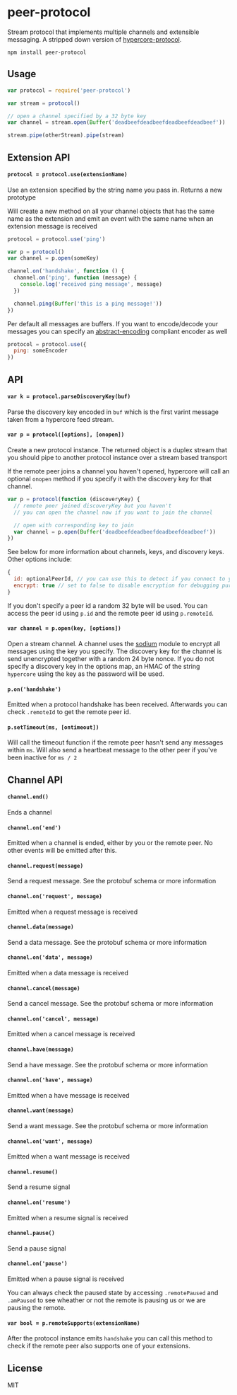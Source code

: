 # peer-protocol

Stream protocol that implements multiple channels and extensible messaging. A stripped down version of [hypercore-protocol](https://github.com/mafintosh/hypercore-protocol).

```
npm install peer-protocol
```

## Usage

``` js
var protocol = require('peer-protocol')

var stream = protocol()

// open a channel specified by a 32 byte key
var channel = stream.open(Buffer('deadbeefdeadbeefdeadbeefdeadbeef'))

stream.pipe(otherStream).pipe(stream)
```

## Extension API

#### `protocol = protocol.use(extensionName)`

Use an extension specified by the string name you pass in. Returns a new prototype

Will create a new method on all your channel objects that has the same name as the extension and emit an event with the same name when an extension message is received

``` js
protocol = protocol.use('ping')

var p = protocol()
var channel = p.open(someKey)

channel.on('handshake', function () {
  channel.on('ping', function (message) {
    console.log('received ping message', message)
  })

  channel.ping(Buffer('this is a ping message!'))
})
```

Per default all messages are buffers. If you want to encode/decode your messages you can specify an [abstract-encoding](https://github.com/mafintosh/abstract-encoding) compliant encoder as well

``` js
protocol = protocol.use({
  ping: someEncoder
})
```

## API

#### `var k = protocol.parseDiscoveryKey(buf)`

Parse the discovery key encoded in `buf` which is the first varint message taken from a hypercore feed stream.

#### `var p = protocol([options], [onopen])`

Create a new protocol instance. The returned object is a duplex stream
that you should pipe to another protocol instance over a stream based transport

If the remote peer joins a channel you haven't opened, hypercore will call an optional `onopen`
method if you specify it with the discovery key for that channel.

``` js
var p = protocol(function (discoveryKey) {
  // remote peer joined discoveryKey but you haven't
  // you can open the channel now if you want to join the channel

  // open with corresponding key to join
  var channel = p.open(Buffer('deadbeefdeadbeefdeadbeefdeadbeef'))
})
```

See below for more information about channels, keys, and discovery keys.
Other options include:

``` js
{
  id: optionalPeerId, // you can use this to detect if you connect to yourself
  encrypt: true // set to false to disable encryption for debugging purposes
}
```

If you don't specify a peer id a random 32 byte will be used.
You can access the peer id using `p.id` and the remote peer id using `p.remoteId`.

#### `var channel = p.open(key, [options])`

Open a stream channel. A channel uses the [sodium](https://github.com/mafintosh/sodium-prebuilt) module to encrypt all messages using the key you specify. The discovery key for the channel is send unencrypted together with a random 24 byte nonce. If you do not specify a discovery key in the options map, an HMAC of the string `hypercore` using the key as the password will be used.

#### `p.on('handshake')`

Emitted when a protocol handshake has been received. Afterwards you can check `.remoteId` to get the remote peer id.

#### `p.setTimeout(ms, [ontimeout])`

Will call the timeout function if the remote peer hasn't send any messages within `ms`. Will also send a heartbeat message to the other peer if you've been inactive for `ms / 2`

## Channel API

#### `channel.end()`

Ends a channel

#### `channel.on('end')`

Emitted when a channel is ended, either by you or the remote peer.
No other events will be emitted after this.

#### `channel.request(message)`

Send a request message. See the protobuf schema or more information

#### `channel.on('request', message)`

Emitted when a request message is received

#### `channel.data(message)`

Send a data message. See the protobuf schema or more information

#### `channel.on('data', message)`

Emitted when a data message is received

#### `channel.cancel(message)`

Send a cancel message. See the protobuf schema or more information

#### `channel.on('cancel', message)`

Emitted when a cancel message is received

#### `channel.have(message)`

Send a have message. See the protobuf schema or more information

#### `channel.on('have', message)`

Emitted when a have message is received

#### `channel.want(message)`

Send a want message. See the protobuf schema or more information

#### `channel.on('want', message)`

Emitted when a want message is received

#### `channel.resume()`

Send a resume signal

#### `channel.on('resume')`

Emitted when a resume signal is received

#### `channel.pause()`

Send a pause signal

#### `channel.on('pause')`

Emitted when a pause signal is received

You can always check the paused state by accessing `.remotePaused` and `.amPaused`
to see wheather or not the remote is pausing us or we are pausing the remote.

#### `var bool = p.remoteSupports(extensionName)`

After the protocol instance emits `handshake` you can call this method to check
if the remote peer also supports one of your extensions.

## License

MIT

